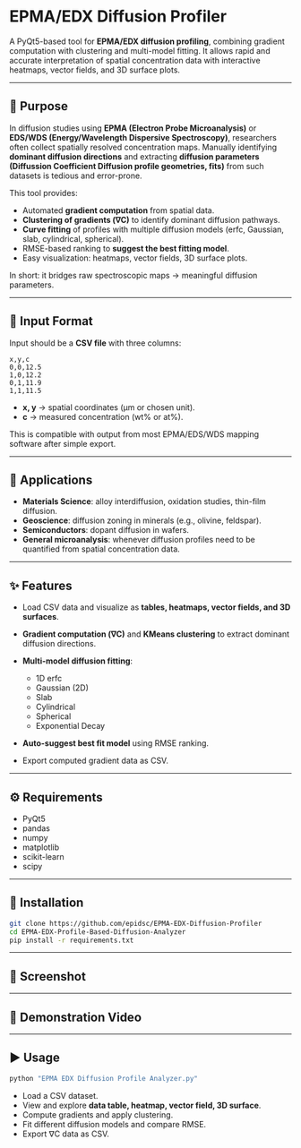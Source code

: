 # EPMA/EDX Diffusion Profiler

A PyQt5-based tool for **EPMA/EDX diffusion profiling**, combining gradient computation with clustering and multi-model fitting.
It allows rapid and accurate interpretation of spatial concentration data with interactive heatmaps, vector fields, and 3D surface plots.

---

## 🎯 Purpose

In diffusion studies using **EPMA (Electron Probe Microanalysis)** or **EDS/WDS (Energy/Wavelength Dispersive Spectroscopy)**, researchers often collect spatially resolved concentration maps.
Manually identifying **dominant diffusion directions** and extracting **diffusion parameters (Diffussion Coefficient Diffusion profile geometries, fits)** from such datasets is tedious and error-prone.

This tool provides:

* Automated **gradient computation** from spatial data.
* **Clustering of gradients (∇C)** to identify dominant diffusion pathways.
* **Curve fitting** of profiles with multiple diffusion models (erfc, Gaussian, slab, cylindrical, spherical).
* RMSE-based ranking to **suggest the best fitting model**.
* Easy visualization: heatmaps, vector fields, 3D surface plots.

In short: it bridges raw spectroscopic maps → meaningful diffusion parameters.

---

## 📂 Input Format

Input should be a **CSV file** with three columns:

```csv
x,y,c
0,0,12.5
1,0,12.2
0,1,11.9
1,1,11.5
```

* **x, y** → spatial coordinates (μm or chosen unit).
* **c** → measured concentration (wt% or at%).

This is compatible with output from most EPMA/EDS/WDS mapping software after simple export.

---

## 🔬 Applications

* **Materials Science**: alloy interdiffusion, oxidation studies, thin-film diffusion.
* **Geoscience**: diffusion zoning in minerals (e.g., olivine, feldspar).
* **Semiconductors**: dopant diffusion in wafers.
* **General microanalysis**: whenever diffusion profiles need to be quantified from spatial concentration data.

---

## ✨ Features

* Load CSV data and visualize as **tables, heatmaps, vector fields, and 3D surfaces**.
* **Gradient computation (∇C)** and **KMeans clustering** to extract dominant diffusion directions.
* **Multi-model diffusion fitting**:

  * 1D erfc
  * Gaussian (2D)
  * Slab
  * Cylindrical
  * Spherical
  * Exponential Decay
* **Auto-suggest best fit model** using RMSE ranking.
* Export computed gradient data as CSV.

---

## ⚙️ Requirements

* PyQt5
* pandas
* numpy
* matplotlib
* scikit-learn
* scipy

---

## 🚀 Installation

```bash
git clone https://github.com/epidsc/EPMA-EDX-Diffusion-Profiler
cd EPMA-EDX-Profile-Based-Diffusion-Analyzer
pip install -r requirements.txt
```

---

## 📸 Screenshot

---

## 📸 Demonstration Video

---

## ▶️ Usage

```bash
python "EPMA EDX Diffusion Profile Analyzer.py"
```

* Load a CSV dataset.
* View and explore **data table, heatmap, vector field, 3D surface**.
* Compute gradients and apply clustering.
* Fit different diffusion models and compare RMSE.
* Export ∇C data as CSV.


